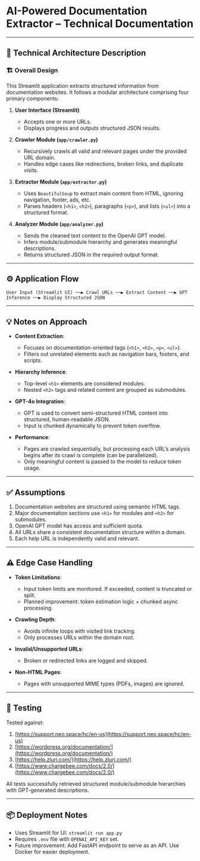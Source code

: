 # AI-Powered Documentation Extractor – Technical Documentation

---

## 📌 Technical Architecture Description

### 🏗️ Overall Design

This Streamlit application extracts structured information from documentation websites. It follows a modular architecture comprising four primary components:

1. **User Interface (Streamlit)**

   * Accepts one or more URLs.
   * Displays progress and outputs structured JSON results.

2. **Crawler Module (`app/crawler.py`)**

   * Recursively crawls all valid and relevant pages under the provided URL domain.
   * Handles edge cases like redirections, broken links, and duplicate visits.

3. **Extractor Module (`app/extractor.py`)**

   * Uses `BeautifulSoup` to extract main content from HTML, ignoring navigation, footer, ads, etc.
   * Parses headers (`<h1>`, `<h2>`), paragraphs (`<p>`), and lists (`<ul>`) into a structured format.

4. **Analyzer Module (`app/analyzer.py`)**

   * Sends the cleaned text content to the OpenAI GPT model.
   * Infers module/submodule hierarchy and generates meaningful descriptions.
   * Returns structured JSON in the required output format.

---

## ⚙️ Application Flow

```text
User Input (Streamlit UI) ──▶ Crawl URLs ──▶ Extract Content ──▶ GPT Inference ──▶ Display Structured JSON
```

---

## 💡 Notes on Approach

* **Content Extraction**:

  * Focuses on documentation-oriented tags (`<h1>`, `<h2>`, `<p>`, `<ul>`).
  * Filters out unrelated elements such as navigation bars, footers, and scripts.

* **Hierarchy Inference**:

  * Top-level `<h1>` elements are considered modules.
  * Nested `<h2>` tags and related content are grouped as submodules.

* **GPT-4o Integration**:

  * GPT is used to convert semi-structured HTML content into structured, human-readable JSON.
  * Input is chunked dynamically to prevent token overflow.

* **Performance**:

  * Pages are crawled sequentially, but processing each URL’s analysis begins after its crawl is complete (can be parallelized).
  * Only meaningful content is passed to the model to reduce token usage.

---

## ✅ Assumptions

1. Documentation websites are structured using semantic HTML tags.
2. Major documentation sections use `<h1>` for modules and `<h2>` for submodules.
3. OpenAI GPT model has access and sufficient quota.
4. All URLs share a consistent documentation structure within a domain.
5. Each help URL is independently valid and relevant.

---

## ⚠️ Edge Case Handling

* **Token Limitations**:

  * Input token limits are monitored. If exceeded, content is truncated or split.
  * Planned improvement: token estimation logic + chunked async processing.

* **Crawling Depth**:

  * Avoids infinite loops with visited link tracking.
  * Only processes URLs within the domain root.

* **Invalid/Unsupported URLs**:

  * Broken or redirected links are logged and skipped.

* **Non-HTML Pages**:

  * Pages with unsupported MIME types (PDFs, images) are ignored.

---

## 🧪 Testing

Tested against:

1. [https://support.neo.space/hc/en-us](https://support.neo.space/hc/en-us)
2. [https://wordpress.org/documentation/](https://wordpress.org/documentation/)
3. [https://help.zluri.com/](https://help.zluri.com/)
4. [https://www.chargebee.com/docs/2.0/](https://www.chargebee.com/docs/2.0/)

All tests successfully retrieved structured module/submodule hierarchies with GPT-generated descriptions.

---

## 📦 Deployment Notes

* Uses Streamlit for UI: `streamlit run app.py`
* Requires `.env` file with `OPENAI_API_KEY` set.
* Future improvement: Add FastAPI endpoint to serve as an API. Use Docker for easier deployment.
